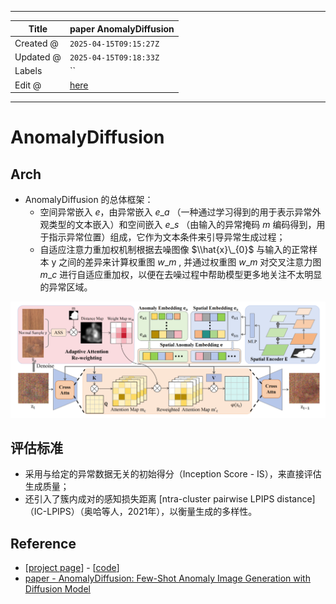 -----

| Title     | paper AnomalyDiffusion                                |
| --------- | ----------------------------------------------------- |
| Created @ | `2025-04-15T09:15:27Z`                                |
| Updated @ | `2025-04-15T09:18:33Z`                                |
| Labels    | \`\`                                                  |
| Edit @    | [here](https://github.com/junxnone/aiwiki/issues/513) |

-----

# AnomalyDiffusion

## Arch

  - AnomalyDiffusion 的总体框架：
      - 空间异常嵌入 $e$，由异常嵌入 $e\_{a}$ （一种通过学习得到的用于表示异常外观类型的文本嵌入）和空间嵌入
        $e\_{s}$ （由输入的异常掩码 $m$ 编码得到，用于指示异常位置）组成，它作为文本条件来引导异常生成过程；
      - 自适应注意力重加权机制根据去噪图像 $\\hat{x}\_{0}$ 与输入的正常样本 y 之间的差异来计算权重图 $w\_m$
        , 并通过权重图 $w\_m$ 对交叉注意力图 $m\_c$
        进行自适应重加权，以便在去噪过程中帮助模型更多地关注不太明显的异常区域。

![Image](media/3735d12b569219006db6978a23146726aeb9d03b.png)

## 评估标准

  - 采用与给定的异常数据无关的初始得分（Inception Score - IS），来直接评估生成质量；
  - 还引入了簇内成对的感知损失距离 \[ntra-cluster pairwise LPIPS
    distance\]（IC-LPIPS）（奥哈等人，2021年），以衡量生成的多样性。

## Reference

  - \[[project
    page](https://sjtuplayer.github.io/anomalydiffusion-page/)\] -
    \[[code](https://github.com/sjtuplayer/anomalydiffusion)\]
  - [paper - AnomalyDiffusion: Few-Shot Anomaly Image Generation with
    Diffusion Model](https://arxiv.org/abs/2312.05767)
